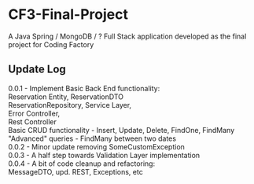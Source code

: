 # CF3-Final-Project
A Java Spring / MongoDB / ? Full Stack application developed as the final project for Coding Factory

## Update Log  
0.0.1 - Implement Basic Back End functionality:  
        Reservation Entity, ReservationDTO  
        ReservationRepository, Service Layer,  
        Error Controller,  
        Rest Controller  
        Basic CRUD functionality - Insert, Update, Delete, FindOne, FindMany  
        "Advanced" queries - FindMany between two dates  
0.0.2 - Minor update removing SomeCustomException  
0.0.3 - A half step towards Validation Layer implementation  
0.0.4 - A bit of code cleanup and refactoring:  
        MessageDTO, upd. REST, Exceptions, etc  



